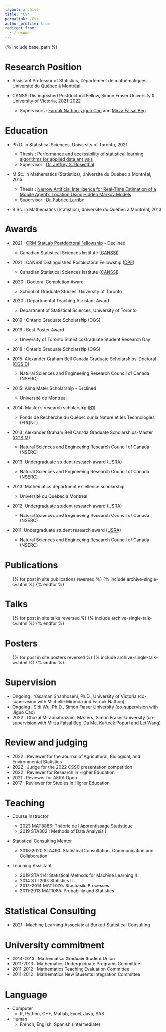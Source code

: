 ```yaml
---
layout: archive
title: "CV"
permalink: /CV/
author_profile: true
redirect_from:
  - /resume
---
```


{% include base_path %}

Research Position
======

* Assistant Professor of Statistics, Département de mathématiques, Université du Québec à Montréal

* CANSSI Distinguished Postdoctoral Fellow, Simon Fraser University & University of Victoria, 2021-2022
  * Supervisors : [Farouk Nathou](https://www.math.uvic.ca/~nathoo/), [Jiguo Cao](https://www.sfu.ca/science/stat/cao/) and [Mirza Faisal Beg](https://www.sfu.ca/engineering/faculty-and-staff/faculty/faisal_beg.html)

Education
======

* Ph.D. in Statistical Sciences, University of Toronto, 2021
  * Thesis : [Performance and accessibility of
statistical learning algorithms for applied data analysis](https://cedricbeaulac.github.io/files/ut-thesis.pdf)
  * Supervisor : [Dr. Jeffrey S. Rosenthal](http://probability.ca/jeff/)

* M.Sc. in Mathematics (Statistics), Université du Québec à Montréal, 2015
  * Thesis : [Narrow Artificial Intelligence for Real-Time Estimation of a Mobile Agent’s Location Using Hidden Markov Models](https://cedricbeaulac.github.io/files/VersionFinale.pdf)
  * Supervisor : [Dr. Fabrice Larribe](http://fabricelarribe.uqam.ca)

* B.Sc. in Mathematics (Statistics), Université du Québec à Montréal, 2013

Awards
======
* 2021 : [CRM StatLab Postdoctoral Fellowship](http://www.canssi.ca/wp-content/uploads/2020/12/CRM-StatLabOct2020.pdf) - Declined
  * Canadian Statistical Sciences Institute ([CANSSI](http://www.canssi.ca/))
   
* 2021 : CANSSI Distinguished Postdoctoral Fellowship ([DPF](http://www.canssi.ca/research-and-training-opportunities/canssi-postdoctoral-fellowships/))
  * Canadian Statistical Sciences Institute ([CANSSI](http://www.canssi.ca/))

* 2020 : Doctoral Completion Award
  * School of Graduate Studies, University of Toronto

* 2020 : Departmental Teaching Assistant Award
  * Department of Statistical Sciences, University of Toronto

* 2019 : Ontario Graduate Scholarship (OGS)

* 2019 : Best Poster Award
  * University of Toronto Statistics Graduate Student Research Day 

* 2018 : Ontario Graduate Scholarship (OGS)

* 2015: Alexander Graham Bell Canada Graduate Scholarships-Doctoral ([CGS D](http://www.nserc-crsng.gc.ca/Students-Etudiants/PG-CS/CGSD-BESCD_eng.asp))
  * Natural Sciences and Engineering Research Council of Canada (NSERC)

* 2015: Alma Mater Scholarship - Declined
  * Université de Montréal

* 2014: Master’s research scholarship ([B1](http://www.frqnt.gouv.qc.ca/en/bourses-et-subventions/consulter-les-programmes-remplir-une-demande/bourse/programs-of-scholarships-of-2supndsup-and-3suprdsup-cycles-hwcq7b9k1466174971607))
  * Fonds de Recherche du Québec sur la Nature et les Technologies (FRQNT)

* 2013: Alexander Graham Bell Canada Graduate Scholarships-Master ([CGS M](http://www.nserc-crsng.gc.ca/Students-Etudiants/PG-CS/CGSM-BESCM_eng.asp))
  * Natural Sciences and Engineering Research Council of Canada (NSERC)

* 2013: Undergraduate student research award ([USRA](http://www.nserc-crsng.gc.ca/Students-Etudiants/UG-PC/USRA-BRPC_eng.asp))
  * Natural Sciences and Engineering Research Council of Canada (NSERC)
  
* 2013: Mathematics department excellence scholarship
  * Université du Québec à Montréal

* 2012: Undergraduate student research award ([USRA](http://www.nserc-crsng.gc.ca/Students-Etudiants/UG-PC/USRA-BRPC_eng.asp))
  * Natural Sciences and Engineering Research Council of Canada (NSERC)

* 2011: Undergraduate student research award ([USRA](http://www.nserc-crsng.gc.ca/Students-Etudiants/UG-PC/USRA-BRPC_eng.asp))
  * Natural Sciences and Engineering Research Council of Canada (NSERC)

  
Publications
======
  <ul>{% for post in site.publications reversed %}
    {% include archive-single-cv.html %}
  {% endfor %}</ul>
  
Talks
======
  <ul>{% for post in site.talks reversed %}
    {% include archive-single-talk-cv.html %}
  {% endfor %}</ul>
  
Posters
======
  
   <ul>{% for post in site.posters reversed %}
    {% include archive-single-talk-cv.html %}
  {% endfor %}</ul>
  
Supervision
======

* Ongoing : Yasaman Shahhoseni, Ph.D., University of Victoria (co-supervision with Michelle Miranda and Farouk Nathoo)
* Ongoing : Sidi Wu, Ph.D., Simon Fraser University (co-supervision with Jiguo Cao)
* 2022 : Ghazal Mirabnahrazam, Masters, Simon Fraser University (co-supervision with Mirza Faisal Beg, Da Ma, Karteek Popuri and Lei Wang)

Review and judging
======

* 2022 : Reviewer for the Journal of Agricultural, Biological, and Environmental Statistics
* 2022 : Judge for the 2022 CSSC presentation competition 
* 2022 : Reviewer for Research in Higher Education
* 2021 : Reviewer for AERA Open
* 2017 : Reviewer for Studies in Higher Education

Teaching
======
* Course Instructor
  * 2023 MAT8886:  Théorie de l'Apprentissage Statistique    
  * 2019 STA302 :  Methods of Data Analysis I
  
* Statistical Consulting Mentor
  * 2018-2020 STA490: Statistical Consultation, Communication and Collaboration
  
* Teaching Assistant
  * 2019 STA414: Statistical Methods for Machine Learning II
  * 2014 STT200: Statistics II
  * 2012-2014 MAT2070: Stochastic Processes
  * 2011-2013 MAT1085: Probability and Statistics

Statistical Consulting
======
* 2021 : Machine Learning Associate at Burkett Statistical Consulting

University commitment
======
* 2014-2015 : Mathematics Graduate Student Union
* 2011-2013 : Mathematics Undergraduate Programs Committee
* 2011-2012 : Mathematics Teaching Evaluation Committee
* 2011-2012 : Mathematics New Students Integration Committee

Language
======
* Computer
  * R, Python, C++, Matlab, Excel, Java, SAS
* Human 
  * French, English, Spanish (intermediate) 
